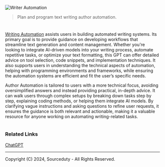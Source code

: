 ![Writer Automation](https://github.com/user-attachments/assets/b8084164-7674-40c8-9863-4a086ee62e9b)

> Plan and program text writing author automation.

#

[Writing Automation](https://chatgpt.com/g/g-WK6iPKICT-writing-automation) assists users in building automated writing systems. Its primary goal is to provide guidance on developing workflows that streamline text generation and content management. Whether you're looking to integrate AI-driven models into your writing process, automate repetitive tasks, or optimize your text formatting, this GPT can offer detailed advice on tool selection, code snippets, and implementation techniques. It also supports users in understanding the technical aspects of automation, helping with programming environments and frameworks, while ensuring the automation systems are efficient and fit the user’s specific needs.

Author Automation is tailored to users with a more technical focus, avoiding oversimplified answers and instead providing practical, in-depth advice. It can walk users through complex setups by breaking down tasks step by step, explaining coding methods, or helping them integrate AI models. By clarifying vague instructions and asking questions to refine user requests, it ensures the guidance is both relevant and actionable, making it a valuable resource for anyone working on automating writing-related tasks.

#
### Related Links

[ChatGPT](https://github.com/sourceduty/ChatGPT)

***
Copyright (C) 2024, Sourceduty - All Rights Reserved.
